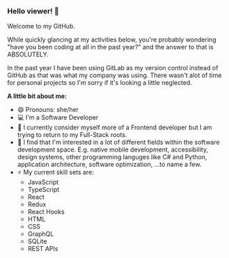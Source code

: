 ### Hello viewer! 👋

Welcome to my GitHub. 

While quickly glancing at my activities below, you're probably wondering "have you been coding at all in the past year?" and the answer to that is ABSOLUTELY. 

In the past year I have been using GitLab as my version control instead of GitHub as that was what my company was using. There wasn't alot of time for personal projects so I'm sorry if it's looking a little neglected.

**A little bit about me:**
- 😄 Pronouns: she/her
- 💻 I'm a Software Developer
- 🌱 I currently consider myself more of a Frontend developer but I am trying to return to my Full-Stack roots.
- 🤔 I find that I'm interested in a lot of different fields within the software development space. E.g. native mobile development, accessibility, design systems, other programming languges like C# and Python, application architecture, software optimization, ...to name a few.
- ⚡ My current skill sets are:
    - JavaScript
    - TypeScript
    - React
    - Redux
    - React Hooks
    - HTML
    - CSS
    - GraphQL
    - SQLite
    - REST APIs

<!--
**fai-songprasit/fai-songprasit** is a ✨ _special_ ✨ repository because its `README.md` (this file) appears on your GitHub profile.

Here are some ideas to get you started:

- 🔭 I’m currently working on ...
- 🌱 I’m currently learning ...
- 👯 I’m looking to collaborate on ...
- 🤔 I’m looking for help with ...
- 💬 Ask me about ...
- 📫 How to reach me: ...
- 😄 Pronouns: ...
- ⚡ Fun fact: ...
-->
